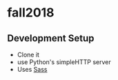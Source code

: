 # fall2018

## Development Setup
- Clone it
- use Python's simpleHTTP server 
- Uses [Sass](https://sass-lang.com/) 
